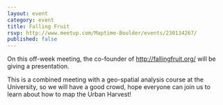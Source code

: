 ```yaml
---
layout: event
category: event
title: Falling Fruit 
rsvp: http://www.meetup.com/Maptime-Boulder/events/230134267/
published: false
---
```


On this off-week meeting, the co-founder of http://fallingfruit.org/ will be giving a presentation.

This is a combined meeting with a geo-spatial analysis course at the University, so we will have a good crowd, hope everyone can join us to learn about how to map the Urban Harvest!
